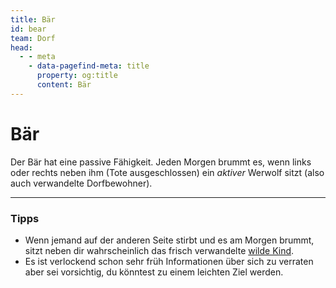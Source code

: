 ```yaml
---
title: Bär
id: bear
team: Dorf
head:
  - - meta
    - data-pagefind-meta: title
      property: og:title
      content: Bär
---
```


# Bär <TeamBadge team="Dorf" />

Der Bär hat eine passive Fähigkeit. Jeden Morgen brummt es, wenn links oder rechts neben ihm (Tote ausgeschlossen) ein _aktiver_ Werwolf sitzt (also auch verwandelte Dorfbewohner).

---

### Tipps

- Wenn jemand auf der anderen Seite stirbt und es am Morgen brummt, sitzt neben dir wahrscheinlich das frisch verwandelte [wilde Kind](/rollen/wildes-kind).
- Es ist verlockend schon sehr früh Informationen über sich zu verraten aber sei vorsichtig, du könntest zu einem leichten Ziel werden.
